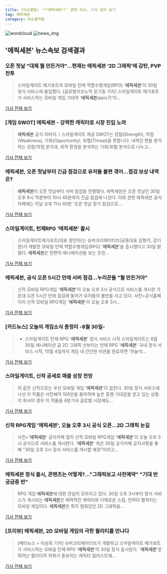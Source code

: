 ```yaml
---
title: (이슈클립) '**에픽세븐**' 관련 이슈, 기사 모아 보기
tag: 에픽세븐
category: 이슈클리핑
---
```

![wordcloud](https://s3.ap-northeast-2.amazonaws.com/lyrics101-wordcloud/2018-08-31-1535665614.png)
![news_img](https://user-images.githubusercontent.com/42597476/44507050-1206f400-a6e4-11e8-8d98-7ffbfebb353f.png)
## **'**에픽세븐**'** 뉴스속보 검색결과
### 오픈 첫날 "대체 뭘 만든거야"...현재는 **에픽세븐** ‘2D 그래픽’에 감탄, PVP 전투

>스마일게이트 메가포트의 모바일 턴제 역할수행게임(RPG) ‘**에픽세븐**’이 30일 정식 서비스에 돌입했다. [글로벌이코노믹 온기동 기자] 스마일게이트 메가포트가 서비스하는 모바일 게임 기대작 ‘**에픽세븐**(epic7)’이...

<a href="http://www.g-enews.com/ko-kr/news/article/news_all/2018083106343247634e4869c120_1/article.html" target="_blank">기사 전체 보기</a>

### [게임 SWOT] **에픽세븐** - 강력한 캐릭터로 시장 진입 노려

>**에픽세븐** 공식 이미지. / 스마일게이트 제공 SWOT는 강점(Strength), 약점(Weakness), 기회(Opportunity), 위협(Threat)을 뜻합니다. 내적인 면을 분석하는 강점/약점 분석과, 외적 환경을 분석하는 기회/위협 분석으로 나누고...

<a href="http://it.chosun.com/site/data/html_dir/2018/08/31/2018083100387.html" target="_blank">기사 전체 보기</a>

### **에픽세븐**, 오픈 첫날부터 긴급 점검으로 유저들 불편 겪어…점검 보상 내역은?

>**에픽세븐**이 오픈 첫날부터 서버 점검을 진행했다. 애픽세븐은 오픈 첫날인 30일 오후 8시 15분부터 10시 45분까지 긴급 점검에 나섰다. 이와 관련 애픽세븐 공식 카페에는 이날 오후 11시 40분 '오픈 첫날 장기 점검으로...

<a href="http://www.topstarnews.net/news/articleView.html?idxno=474125" target="_blank">기사 전체 보기</a>

### 스마일게이트, 턴제RPG ‘**에픽세븐**’ 출시

>스마일게이트메가포트(대표 장인아)는 슈퍼크리에이티브(공동대표 김형석, 강기현)가 개발한 모바일 턴제 역할수행게임(RPG) ‘**에픽세븐**’을 출시했다고 30일 밝혔다. **에픽세븐**은 한편의 애니메이션을 보는 듯한...

<a href="http://www.ddaily.co.kr/news/article.html?no=172260" target="_blank">기사 전체 보기</a>

### **에픽세븐**, 공식 오픈 5시간 만에 서버 점검…누리꾼들 "뭘 만든거야"

>신작 모바일 RPG게임 '**에픽세븐**'이 오늘 오후 3시 공식으로 서비스를 개시한 가운데 오픈 5시간 만에 점검에 들어가 유저들의 불만을 사고 있다. 사진=공식홈페이지 신작 모바일 RPG게임 '**에픽세븐**'이 오늘 오후 3시...

<a href="http://www.g-enews.com/ko-kr/news/article/news_all/201808302047598966dd9e5ceb62_1/article.html" target="_blank">기사 전체 보기</a>

### [카드뉴스] 오늘의 게임소식 총정리 -8월 30일-

>- 스마일게이트 턴제 RPG '**에픽세븐**' 정식 서비스 시작 스마일게이트는 8월 30일 애니메이션 급 2D 그래픽 선보이는 턴제 RPG '**에픽세븐**' 국내 정식 서비스 시작, 10월 4일까지 게임 내 간단한 미션을 완료하면 '하늘석...

<a href="http://sports.chosun.com/news/ntype.htm?id=201808310100290070022056&servicedate=20180830" target="_blank">기사 전체 보기</a>

### 스마일게이트, 신작 공세로 매출 성장 전망

>이 같은 신작으로는 우선 모바일 게임 '**에픽세븐**'이 꼽힌다. 30일 정식 서비스에 나선 이 작품은 사전예약 100만을 돌파하며 높은 흥행 기대감을 얻고 있는 상황. 이 회사의 경우 이 작품을 4분기내 글로벌 시장에도...

<a href="http://www.thegames.co.kr/news/articleView.html?idxno=206572" target="_blank">기사 전체 보기</a>

### 신작 RPG게임 '**에픽세븐**', 오늘 오후 3시 공식 오픈…2D 그래픽 눈길

>사진='**에픽세븐**' 공식카페 캡처 신작 모바일 RPG게임 '**에픽세븐**'이 오늘 오후 3시 공식으로 서비스를 개시한다. '**에픽세븐**' 측은 30일 공식카페 공지사항을 통해 "30일 오후 3시 정식 서비스를 개시할 예정"이라고...

<a href="http://news20.busan.com/controller/newsController.jsp?newsId=20180830000078" target="_blank">기사 전체 보기</a>

### **에픽세븐** 정식 출시, 콘텐츠는 어떻게?..."그래픽보고 사전예약" "기대 반 궁금증 반"

>RPG 게임 **에픽세븐**에 대한 관심이 모아지고 있다. 30일 오후 3시부터 정식 서비스가 개시되는 **에픽세븐**은 매력적인 캐릭터와 다채로운 스킬, 전략이 펼쳐지는 모바일 게임이다. **에픽세븐**은 특히 멈춰있던 2D 그래픽을...

<a href="http://daily.hankooki.com/lpage/entv/201808/dh20180830110829139020.htm" target="_blank">기사 전체 보기</a>

### [프리뷰] **에픽세븐**, 2D 모바일 게임의 극한 퀄리티를 만나다

>[베타뉴스 = 이승희 기자] 슈퍼크리에이티브가 개발하고 스마일게이트 메가포트가 서비스하는 모바일 턴제 RPG '**에픽세븐**'이 30일 정식 출시된다. '**에픽세븐**'운 뛰어난 퀄리티의 작화가 돋보이는 캐릭터 일러스트에...

<a href="http://www.betanews.net:8080/article/901498.html" target="_blank">기사 전체 보기</a>


